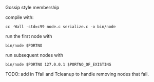 Gossip style membership

compile with:

`cc -Wall -std=c99 node.c serialize.c -o bin/node`

run the first node with

`bin/node $PORTNO`

run subsequent nodes with

`bin/node $PORTNO 127.0.0.1 $PORTNO_OF_EXISTING`


TODO:
add in Tfail and Tcleanup to handle removing nodes that fail.
